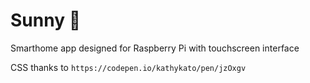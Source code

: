 # Sunny 🍳
Smarthome app designed for Raspberry Pi with touchscreen interface

CSS thanks to `https://codepen.io/kathykato/pen/jzOxgv`
